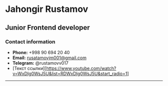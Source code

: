 # Jahongir Rustamov
## Junior Frontend developer

### Contact information

* __Phone:__ +998 90 694 20 40
* __Email:__ rusatamovjm001@gmail.com
* __Telegram:__ @rustamovv017
* [Текст ссылки][https://www.youtube.com/watch?v=WxDIg0WsJ5U&list=RDWxDIg0WsJ5U&start_radio=1]

********* 



